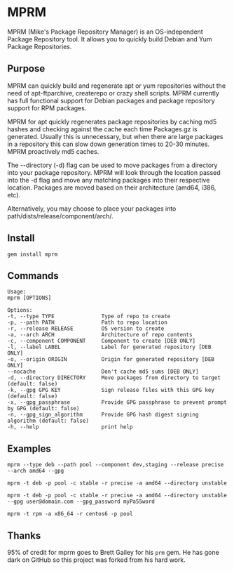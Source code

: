 # MPRM

MPRM (Mike's Package Repository Manager) is an OS-independent Package Repository tool.
It allows you to quickly build Debian and Yum Package Repositories.

## Purpose

MPRM can quickly build and regenerate apt or yum repositories without the need of apt-ftparchive, createrepo or crazy shell scripts.
MPRM currently has full functional support for Debian packages and package repository support for RPM packages.

MPRM for apt quickly regenerates package repositories by caching md5 hashes and checking against the cache each time Packages.gz is generated.
Usually this is unnecessary, but when there are large packages in a repository this can slow down generation times to 20-30 minutes.
MPRM proactively md5 caches.

The --directory (-d) flag can be used to move packages from a directory into your package repository.
 MPRM will look through the location passed into the -d flag and move any matching packages into their respective location.
Packages are moved based on their architecture (amd64, i386, etc).

Alternatively, you may choose to place your packages into path/dists/release/component/arch/.

## Install

```
gem install mprm
```

## Commands


```
Usage:
mprm [OPTIONS]

Options:
-t, --type TYPE               Type of repo to create
-p, --path PATH               Path to repo location
-r, --release RELEASE         OS version to create
-a, --arch ARCH               Architecture of repo contents
-c, --component COMPONENT     Component to create [DEB ONLY]
-l, --label LABEL             Label for generated repository [DEB ONLY]
-o, --origin ORIGIN           Origin for generated repository [DEB ONLY]
--nocache                     Don't cache md5 sums [DEB ONLY]
-d, --directory DIRECTORY     Move packages from directory to target (default: false)
-k, --gpg GPG KEY             Sign release files with this GPG key (default: false)
-x, --gpg_passphrase          Provide GPG passphrase to prevent prompt by GPG (default: false)
-n, --gpg_sign_algorithm      Provide GPG hash digest signing algorithm (default: false)
-h, --help                    print help
```

## Examples

```
mprm --type deb --path pool --component dev,staging --release precise --arch amd64 --gpg

mprm -t deb -p pool -c stable -r precise -a amd64 --directory unstable

mprm -t deb -p pool -c stable -r precise -a amd64 --directory unstable --gpg user@domain.com --gpg_password myPa55word

mprm -t rpm -a x86_64 -r centos6 -p pool
```

## Thanks

95% of credit for mprm goes to Brett Gailey for his `prm` gem.  He has
gone dark on GitHub so this project was forked from his hard work.
